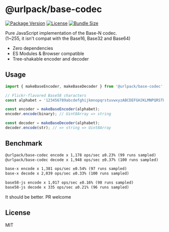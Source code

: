 # @urlpack/base-codec

[![Package Version](https://img.shields.io/npm/v/@urlpack/base-codec)](https://npm.im/@urlpack/base-codec)
[![License](https://img.shields.io/npm/l/@urlpack/base-codec)](#License)
[![Bundle Size](https://img.shields.io/bundlephobia/minzip/@urlpack/base-codec)](https://bundlephobia.com/package/@urlpack/base-codec)

Pure JavaScript implementation of the Base-N codec.\
(1~255, it isn't compat with the Base16, Base32 and Base64)

- Zero dependencies
- ES Modules & Browser compatible
- Tree-shakable encoder and decoder

## Usage

```ts
import { makeBaseEncoder, makeBaseDecoder } from '@urlpack/base-codec';

// Flickr-flavored Base58 characters
const alphabet = '123456789abcdefghijkmnopqrstuvwxyzABCDEFGHJKLMNPQRSTUVWXYZ'

const encoder = makeBaseEncoder(alphabet);
encoder.encode(binary); // Uint8Array => string

const decoder = makeBaseDecoder(alphabet);
decoder.encode(str); // => string => Uint8Array
```

## Benchmark

```txt
@urlpack/base-codec encode x 1,178 ops/sec ±0.23% (99 runs sampled)
@urlpack/base-codec decode x 1,948 ops/sec ±0.37% (100 runs sampled)

base-x encode x 1,381 ops/sec ±0.54% (97 runs sampled)
base-x decode x 2,039 ops/sec ±0.33% (100 runs sampled)

base58-js encode x 1,017 ops/sec ±0.16% (98 runs sampled)
base58-js decode x 335 ops/sec ±0.21% (96 runs sampled)
```

It should be better. PR welcome

## License

MIT

